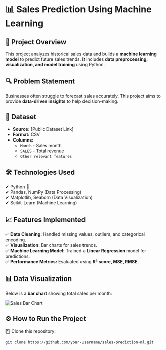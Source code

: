 # 📊 Sales Prediction Using Machine Learning  

## 🚀 Project Overview  
This project analyzes historical sales data and builds a **machine learning model** to predict future sales trends. It includes **data preprocessing, visualization, and model training** using Python.  

## 🔍 Problem Statement  
Businesses often struggle to forecast sales accurately. This project aims to provide **data-driven insights** to help decision-making.  

## 📂 Dataset  
- **Source:** [Public Dataset Link]  
- **Format:** CSV  
- **Columns:**  
  - `Month` - Sales month  
  - `SALES` - Total revenue  
  - `Other relevant features`  

## 🛠 Technologies Used  
✔ Python 🐍  
✔ Pandas, NumPy (Data Processing)  
✔ Matplotlib, Seaborn (Data Visualization)  
✔ Scikit-Learn (Machine Learning)  

## 📈 Features Implemented  
✅ **Data Cleaning:** Handled missing values, outliers, and categorical encoding.  
✅ **Visualization:** Bar charts for sales trends.  
✅ **Machine Learning Model:** Trained a **Linear Regression** model for predictions.  
✅ **Performance Metrics:** Evaluated using **R² score, MSE, RMSE**.  

## 📊 Data Visualization  
Below is a **bar chart** showing total sales per month:  

![Sales Bar Chart](https://your-image-link.com)  

## ⚙ How to Run the Project  
1️⃣ Clone this repository:  
```bash
git clone https://github.com/your-username/sales-prediction-ml.git
